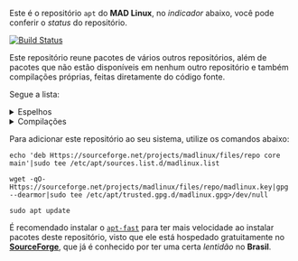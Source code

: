 Este é o repositório `apt` do **MAD Linux**, no _indicador_ abaixo, você pode conferir o _status_ do repositório.

[![Build Status](https://img.shields.io/endpoint.svg?url=https%3A%2F%2Factions-badge.atrox.dev%2Fmyawesomedistro%2Fmadrepo%2Fbadge%3Fref%3Dmain&style=for-the-badge&label=MAD%20Repo)](https://actions-badge.atrox.dev/myawesomedistro/madrepo/goto?ref=main)

Este repositório reune pacotes de vários outros repositórios, além de pacotes que não estão disponíveis em nenhum outro repositório e também compilações próprias, feitas diretamente do código fonte.

Segue a lista:
<details>
  <summary>Espelhos</summary>

Alva (GitHub)

Ao (GitHub)

AppCenter (elementary OS)

App Grid (PPA)

AppImageLauncher (GitHub)

Apple Musica (GitHub)

Apt-fast (PPA)

Asar UI (GitHub)

Atom (Http)

Bat (GitHub)

Bomi (PPA)

Caprine (GitHub)

Crown translate (GitHub)

DeltaChat (Http)

Discord (Http)

DockbarX (PPA)

Docker (Apt)

Dolibarr (SourceForge)

Draw.io (GitHub)

duf (GitHub)

Duplicati (GitHub)

Edge (Apt)

Etcher (GitHub)

Figma (GitHub)

Flat-remix (PPA)

Font Manager (PPA)

Fonts Emojione (Ubuntu Focal)

FreeTube (GitHub)

GameHub (GitHub)

gg (Apt)

Giara (PPA)

GitKraken (Http)

GitHub Desktop (GitHub)

Gitify (GitHub)

GNOME ALSA mixer (Debian Stretch)

graSSHopper (Http)

Guilded (Http)

Haguichi (PPA)

Hardcode-tray (OBS)

Heroic/Legendary (GitHub)

Hyper (Http)

Hypnotix (GitHub)

Jellyfin (Apt)

Jetbrains (Apt)

Jitsi Meet (GitHub)

KDiskMark (GitHub)

KXStudio (Apt) (PPA)

LazPaint (GitHub)

Lightworks (Http)

LightZone (PPA)

Linux Firmware (Apt)

Local (Http)

LSD (GitHub)

Mailspring (GitHub)

Mark Text (GitHub)

MEGAsync (Debian Buster deps)

MellowPlayer (OBS)

Meteo (PPA)

Min (GitHub)

Minio (Http)

MySQL (Apt)

Natron (PPA)

NoMachine (Http)

OneDriver (PPA)

OnlyOffice (Apt)

Papirus (PPA)

Pb-for-desktop (GitHub)

PDFsam (GitHub)

Persepolis (PPA)

Portmaster (Http)

PPA-Purge (Apt)

QOwnNotes (PPA)

Quill (Http)

qView (PPA)

RClone (Http)

RCloneTray (GitHub)

RStudio (Http)

Scrcpy GUI (GitHub)

Send Anywhere (Http)

Signal (Apt)

Simplenote (GitHub)

Skype (Http)

Sleek (GitHub)

SonoBus (Apt)

SpeedTest (Apt)

Steam (Http)

Stremio (Http)

superProductivity (GitHub)

Syncthing (Apt)

SysMonTask (GitHub)

Tartube (GitHub)

Teams (Apt)

TeamViewer (Http)

ToneLib Zoom (Http)

Touchégg (GitHub)

Ubuntu Make (PPA)

Ulauncher (GitHub)

UNetbootin (PPA)

Visual Studio Code (Apt)

Vivaldi (Http)

VSCodium (GitHub)

Whale (GitHub)

WINE (Apt)

xemu (PPA)

YouTube TV Desktop (GitHub)

ZeroTier (Apt)

Zoom (Http)

</details>
<details>
  <summary>Compilações</summary>

[Advanced copy](Https://github.com/jarun/advcpmv)

[Ananicy](Https://github.com/Nefelim4ag/Ananicy)

[Apple iCloud](Https://www.addictivetips.com/ubuntu-linux-tips/use-icloud-on-linux/)

[Bashrun](Https://gitlab.com/myawesomedistro/bashrun)

[Bit](Https://github.com/chriswalz/bit)

[BSPWM](Https://github.com/j-james/bspwm-rounded-corners)

[Compton](Https://github.com/tryone144/compton)

[Fonts SNFS](Https://github.com/supermarin/YosemiteSanFranciscoFont)

[Gestures](Https://github.com/bulletmark/libinput-gestures)

[Go disk usage](Https://github.com/dundee/gdu)

[Google Docs](https://github.com/nativefier/nativefier/issues/831#issuecomment-786705198)

[LightDM webkit2 greeter](Https://github.com/Antergos/web-greeter/issues/) (OBS) (Repack) [Tema Glorious](Https://github.com/manilarome/lightdm-webkit2-theme-glorious)

[Linux notification center](Https://github.com/phuhl/linux_notification_center)

[MAD Welcome](Https://gitlab.com/myawesomedistro/madwelcome)

[Microsoft Office](https://swafox.com/msoffice-linux/)

[Obsidian](Https://github.com/obsidianmd/obsidian-releases) (GitHub) (Repack)

[Panther launcher](Https://gitlab.com/rastersoft/panther_launcher) (Http) (Repack)

[Picom](Https://github.com/jonaburg/picom)

[PowerKit](Https://github.com/rodlie/powerkit)

[Rambox](Https://github.com/ramboxapp/community-edition) (GitHub) (Repack)

[REAPER](Https://reaper.fm) (Http) (Repack)

[Rofi](Https://github.com/davatorium/rofi)

[Tela icon theme](Https://github.com/vinceliuice/Tela-icon-theme)

[Touché](Https://github.com/JoseExposito/touche)

[Warpinator](https://github.com/linuxmint/warpinator)

[XFCE4 panel profiles](Https://docs.xfce.org/apps/xfce4-panel-profiles/start) (Ubuntu focal) (Repack)

[yabridge](Https://github.com/robbert-vdh/yabridge)

[zentile](Https://github.com/blrsn/zentile)

</details>

Para adicionar este repositório ao seu sistema, utilize os comandos abaixo:
```
echo 'deb Https://sourceforge.net/projects/madlinux/files/repo core main'|sudo tee /etc/apt/sources.list.d/madlinux.list
```
```
wget -qO- Https://sourceforge.net/projects/madlinux/files/repo/madlinux.key|gpg --dearmor|sudo tee /etc/apt/trusted.gpg.d/madlinux.gpg>/dev/null
```
```
sudo apt update
```

É recomendado instalar o [`apt-fast`](Https://github.com/ilikenwf/apt-fast) para ter mais velocidade ao instalar pacotes deste repositório, visto que ele está hospedado gratuitamente no [**SourceForge**](Https://sourceforge.net), que já é conhecido por ter uma certa _lentidão_ no **Brasil**.